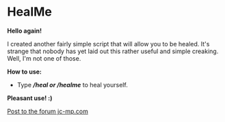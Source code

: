 # HealMe
**Hello again!**

I created another fairly simple script that will allow you to be healed.
It's strange that nobody has yet laid out this rather useful and simple creaking. Well, I'm not one of those.

**How to use:**
* Type ***/heal or /healme*** to heal yourself.

__Pleasant use! :)__

[Post to the forum jc-mp.com](https://www.jc-mp.com/forums/index.php/topic,6097.0.html)
